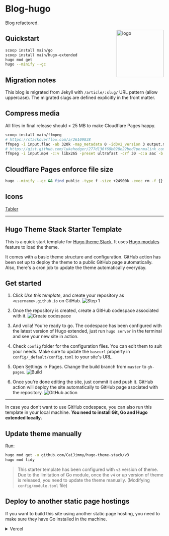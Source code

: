 # Blog-hugo

Blog refactored.

<img align="right" width="150" alt="logo" src="https://user-images.githubusercontent.com/5889006/190859553-5b229b4f-c476-4cbd-928f-890f5265ca4c.png">

## Quickstart

```bash
scoop install main/go
scoop install main/hugo-extended
hugo mod get
hugo --minify --gc
```

## Migration notes

This blog is migrated from Jekyll with `/article/:slug/` URL pattern (allow uppercase). The migrated slugs are defined explicitly in the front matter.

## Compress media

All files in final release should < 25 MB to make Cloudflare Pages happy.

```bash
scoop install main/ffmpeg
# https://stackoverflow.com/a/26109838
ffmpeg -i input.flac -ab 320k -map_metadata 0 -id3v2_version 3 output.mp3
# https://gist.github.com/lukehedger/277d136f68b028e22bed?permalink_comment_id=4436587#gistcomment-4436587
ffmpeg -i input.mp4 -c:v libx265 -preset ultrafast -crf 30 -c:a aac -b:a 250k output.mp4
```

## Cloudflare Pages enforce file size

```bash
hugo --minify --gc && find public -type f -size +24900k -exec rm -f {} \;
```

## Icons

[Tabler](https://tabler.io/icons)

---

## Hugo Theme Stack Starter Template

This is a quick start template for [Hugo theme Stack](https://github.com/CaiJimmy/hugo-theme-stack). It uses [Hugo modules](https://gohugo.io/hugo-modules/) feature to load the theme.

It comes with a basic theme structure and configuration. GitHub action has been set up to deploy the theme to a public GitHub page automatically. Also, there's a cron job to update the theme automatically everyday.

## Get started

1. Click _Use this template_, and create your repository as `<username>.github.io` on GitHub.
   ![Step 1](https://user-images.githubusercontent.com/5889006/156916624-20b2a784-f3a9-4718-aa5f-ce2a436b241f.png)

2. Once the repository is created, create a GitHub codespace associated with it.
   ![Create codespace](https://user-images.githubusercontent.com/5889006/156916672-43b7b6e9-4ffb-4704-b4ba-d5ca40ffcae7.png)

3. And voila! You're ready to go. The codespace has been configured with the latest version of Hugo extended, just run `hugo server` in the terminal and see your new site in action.

4. Check `config` folder for the configuration files. You can edit them to suit your needs. Make sure to update the `baseurl` property in `config/_default/config.toml` to your site's URL.

5. Open Settings -> Pages. Change the build branch from `master` to `gh-pages`.
   ![Build](https://github.com/namanh11611/hugo-theme-stack-starter/assets/16586200/12c763cd-bead-4923-b610-8788f388fcb5)

6. Once you're done editing the site, just commit it and push it. GitHub action will deploy the site automatically to GitHub page asociated with the repository.
   ![GitHub action](https://user-images.githubusercontent.com/5889006/156916881-90b8bb9b-1925-4e60-9d7a-8026cda729bf.png)

---

In case you don't want to use GitHub codespace, you can also run this template in your local machine. **You need to install Git, Go and Hugo extended locally.**

## Update theme manually

Run:

```bash
hugo mod get -u github.com/CaiJimmy/hugo-theme-stack/v3
hugo mod tidy
```

> This starter template has been configured with `v3` version of theme. Due to the limitation of Go module, once the `v4` or up version of theme is released, you need to update the theme manually. (Modifying `config/module.toml` file)

## Deploy to another static page hostings

If you want to build this site using another static page hosting, you need to make sure they have Go installed in the machine.

<details>
  <summary>Vercel</summary>
  
You need to overwrite build command to install manually Go:

```
amazon-linux-extras install golang1.11 && hugo --gc --minify
```

![](https://user-images.githubusercontent.com/5889006/156917172-01e4d418-3469-4ffb-97e4-a905d28b8424.png)

If you are using Node.js 20, you need to overwrite the install command to install manually Go:

```
dnf install -y golang
```

![image](https://github.com/zhi-yi-huang/hugo-theme-stack-starter/assets/83860323/777c1109-dfc8-4893-9db7-1305ec027cf5)

Make sure also to specify Hugo version in the environment variable `HUGO_VERSION` (Use the latest version of Hugo extended):

![Environment variable](https://user-images.githubusercontent.com/5889006/156917212-afb7c70d-ab85-480f-8288-b15781a462c0.png)

</details>
